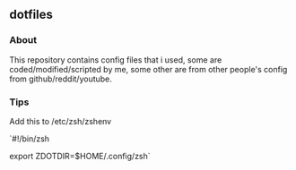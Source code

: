 ## dotfiles

### About
This repository contains config files that i used, some are coded/modified/scripted by me, some other are from other people's config from github/reddit/youtube.

### Tips
Add this to /etc/zsh/zshenv

`#!/bin/zsh

export ZDOTDIR=$HOME/.config/zsh`


